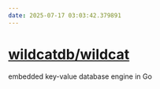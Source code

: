 ```yaml
---
date: 2025-07-17 03:03:42.379891
---
```


# [wildcatdb/wildcat](https://github.com/wildcatdb/wildcat)

embedded key-value database engine in Go